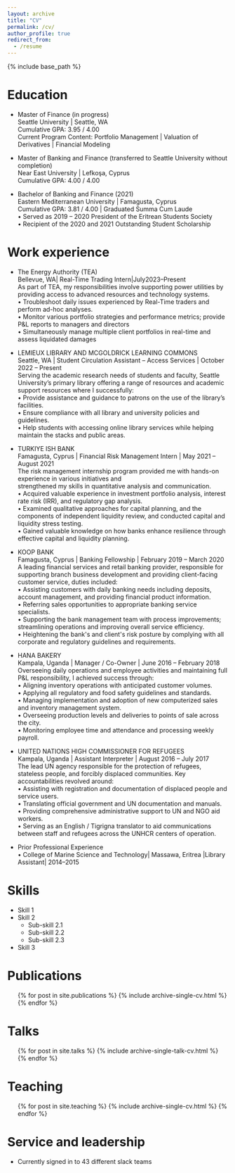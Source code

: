 ```yaml
---
layout: archive
title: "CV"
permalink: /cv/
author_profile: true
redirect_from:
  - /resume
---
```


{% include base_path %}

Education
======
* Master of Finance (in progress)  
Seattle University | Seattle, WA  
Cumulative GPA: 3.95 / 4.00  
Current Program Content: Portfolio Management | Valuation of Derivatives | Financial Modeling  
  
* Master of Banking and Finance (transferred to Seattle University without completion)  
Near East University | Lefkoşa, Cyprus  
Cumulative GPA: 4.00 / 4.00  
   
* Bachelor of Banking and Finance (2021)  
Eastern Mediterranean University | Famagusta, Cyprus  
Cumulative GPA: 3.81 / 4.00 | Graduated Summa Cum Laude  
• Served as 2019 – 2020 President of the Eritrean Students Society  
• Recipient of the 2020 and 2021 Outstanding Student Scholarship  
    

Work experience
======
* The Energy Authority (TEA)    
Bellevue, WA| Real-Time Trading Intern|July2023–Present  
As part of TEA, my responsibilities involve supporting power utilities by providing access to advanced resources and technology systems.   
• Troubleshoot daily issues experienced by Real-Time traders and perform ad-hoc analyses.   
• Monitor various portfolio strategies and performance metrics; provide P&L reports to managers and directors   
• Simultaneously manage multiple client portfolios in real-time and assess liquidated damages   

* LEMIEUX LIBRARY AND MCGOLDRICK LEARNING COMMONS    
Seattle, WA | Student Circulation Assistant – Access Services | October 2022 – Present  
Serving the academic research needs of students and faculty, Seattle University’s primary library offering a range of resources and academic support resources where I successfully:  
• Provide assistance and guidance to patrons on the use of the library’s facilities.  
• Ensure compliance with all library and university policies and guidelines.  
• Help students with accessing online library services while helping maintain the stacks and public areas.  

* TURKIYE ISH BANK  
Famagusta, Cyprus | Financial Risk Management Intern | May 2021 – August 2021  
The risk management internship program provided me with hands-on experience in various initiatives and     
strengthened my skills in quantitative analysis and communication.  
• Acquired valuable experience in investment portfolio analysis, interest rate risk (IRR), and regulatory 
gap analysis.  
• Examined qualitative approaches for capital planning, and the components of independent liquidity review,
and conducted capital and liquidity stress testing.  
• Gained valuable knowledge on how banks enhance resilience through effective capital and liquidity
planning.  

* KOOP BANK  
Famagusta, Cyprus | Banking Fellowship | February 2019 – March 2020  
A leading financial services and retail banking provider, responsible for supporting branch business development and providing client-facing customer service, duties included:    
• Assisting customers with daily banking needs including deposits, account management, and providing 
financial product information.  
• Referring sales opportunities to appropriate banking service specialists.  
• Supporting the bank management team with process improvements; streamlining operations and 
improving overall service efficiency.  
• Heightening the bank's and client's risk posture by complying with all corporate and regulatory guidelines and requirements.  

* HANA BAKERY  
Kampala, Uganda | Manager / Co-Owner | June 2016 – February 2018  
Overseeing daily operations and employee activities and maintaining full P&L responsibility, I achieved  success through:  
• Aligning inventory operations with anticipated customer volumes.  
• Applying all regulatory and food safety guidelines and standards.  
• Managing implementation and adoption of new computerized sales and inventory management system.  
• Overseeing production levels and deliveries to points of sale across the city.  
• Monitoring employee time and attendance and processing weekly payroll.  

* UNITED NATIONS HIGH COMMISSIONER FOR REFUGEES   
Kampala, Uganda | Assistant Interpreter | August 2016 – July 2017  
The lead UN agency responsible for the protection of refugees, stateless people, and forcibly displaced communities. Key accountabilities revolved around:   
• Assisting with registration and documentation of displaced people and service users.   
• Translating official government and UN documentation and manuals.    
• Providing comprehensive administrative support to UN and NGO aid workers.  
• Serving as an English / Tigrigna translator to aid communications between staff and refugees across the UNHCR centers of operation.   

* Prior Professional Experience    
  • College of Marine Science and Technology| Massawa, Eritrea |Library Assistant| 2014–2015  

Skills
======
* Skill 1
* Skill 2
  * Sub-skill 2.1
  * Sub-skill 2.2
  * Sub-skill 2.3
* Skill 3

Publications
======
  <ul>{% for post in site.publications %}
    {% include archive-single-cv.html %}
  {% endfor %}</ul>
  
Talks
======
  <ul>{% for post in site.talks %}
    {% include archive-single-talk-cv.html %}
  {% endfor %}</ul>
  
Teaching
======
  <ul>{% for post in site.teaching %}
    {% include archive-single-cv.html %}
  {% endfor %}</ul>
  
Service and leadership
======
* Currently signed in to 43 different slack teams
